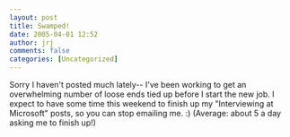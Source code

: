 ```yaml
---
layout: post
title: Swamped!
date: 2005-04-01 12:52
author: jrj
comments: false
categories: [Uncategorized]
---
```

Sorry I haven't posted much lately-- I've been working to get an overwhelming number of loose ends tied up before I start the new job. I expect to have some time this weekend to finish up my "Interviewing at Microsoft" posts, so you can stop emailing me.  :)  (Average: about 5 a day asking me to finish up!)
